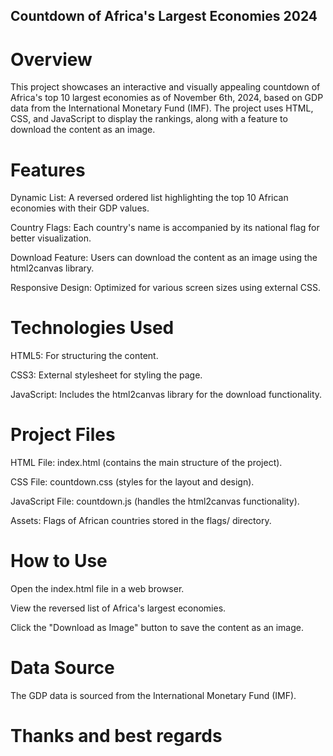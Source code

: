## Countdown of Africa's Largest Economies 2024

# Overview
This project showcases an interactive and visually appealing countdown of Africa's top 10 largest economies 
as of November 6th, 2024, based on GDP data from the International Monetary Fund (IMF). 
The project uses HTML, CSS, and JavaScript to display the rankings, along with a feature to download the content as an image.

# Features
Dynamic List: A reversed ordered list highlighting the top 10 African economies with their GDP values.

Country Flags: Each country's name is accompanied by its national flag for better visualization.

Download Feature: Users can download the content as an image using the html2canvas library.

Responsive Design: Optimized for various screen sizes using external CSS.

# Technologies Used
HTML5: For structuring the content.

CSS3: External stylesheet for styling the page.

JavaScript: Includes the html2canvas library for the download functionality.

# Project Files
HTML File: index.html (contains the main structure of the project).

CSS File: countdown.css (styles for the layout and design).

JavaScript File: countdown.js (handles the html2canvas functionality).

Assets: Flags of African countries stored in the flags/ directory.

# How to Use
Open the index.html file in a web browser.

View the reversed list of Africa's largest economies.

Click the "Download as Image" button to save the content as an image.

# Data Source
The GDP data is sourced from the International Monetary Fund (IMF).

# Thanks and best regards
